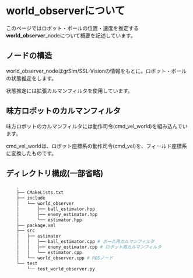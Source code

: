 # world_observerについて
このページではロボット・ボールの位置・速度を推定する **world_observer**_nodeについて概要を記述しています。


## ノードの構造
world_observer_nodeはgrSim/SSL-Visionの情報をもとに。ロボット・ボールの状態推定をします。

状態推定には拡張カルマンフィルタを使用しています。


## 味方ロボットのカルマンフィルタ
味方ロボットのカルマンフィルタには動作司令(cmd_vel_world)を組み込んでいます。

cmd_vel_worldは、ロボット座標系の動作司令(cmd_vel)を、フィールド座標系に変換したものです。


## ディレクトリ構成(一部省略)
```zsh
    .
    ├── CMakeLists.txt
    ├── include
    │   └── world_observer
    │       ├── ball_estimator.hpp
    │       ├── enemy_estimator.hpp
    │       └── estimator.hpp
    ├── package.xml
    ├── src
    │   ├── estimator
    │   │   ├── ball_estimator.cpp # ボール用カルマンフィルタ
    │   │   ├── enemy_estimator.cpp # ロボット用カルマンフィルタ
    │   │   └── estimator.cpp
    │   └── world_observer.cpp # ROSノード
    └── test
        └── test_world_observer.py
```
